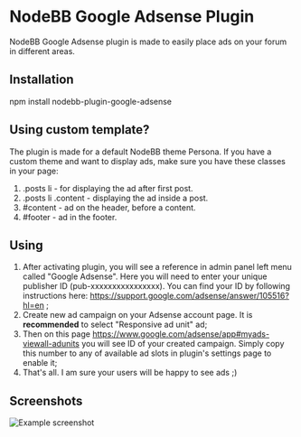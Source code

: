 # NodeBB Google Adsense Plugin
NodeBB Google Adsense plugin is made to easily place ads on your forum in different areas.

## Installation

npm install nodebb-plugin-google-adsense

## Using custom template?
The plugin is made for a default NodeBB theme Persona. If you have a custom theme and want to display ads, make sure you have these classes in your page:

1. .posts li - for displaying the ad after first post.
2. .posts li .content - displaying the ad inside a post.
3. #content - ad on the header, before a content.
4. #footer - ad in the footer.

## Using

1. After activating plugin, you will see a reference in admin panel left menu called \"Google Adsense\". Here you will need to enter your unique publisher ID (pub-xxxxxxxxxxxxxxxx). You can find your ID by following instructions here: https://support.google.com/adsense/answer/105516?hl=en ;
2. Create new ad campaign on your Adsense account page. It is **recommended** to select \"Responsive ad unit\" ad;
3. Then on this page https://www.google.com/adsense/app#myads-viewall-adunits you will see ID of your created campaign. Simply copy this number to any of available ad slots in plugin's settings page to enable it;
4. That's all. I am sure your users will be happy to see ads ;)


## Screenshots

![Example screenshot](http://i.imgur.com/EnHBuVR.png)
